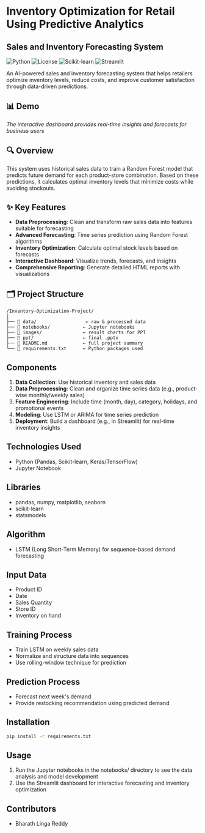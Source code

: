 # Inventory Optimization for Retail Using Predictive Analytics

## Sales and Inventory Forecasting System

![Python](https://img.shields.io/badge/Python-3.9+-blue.svg)
![License](https://img.shields.io/badge/License-MIT-green.svg)
![Scikit-learn](https://img.shields.io/badge/Scikit--learn-1.2.2-orange.svg)
![Streamlit](https://img.shields.io/badge/Streamlit-1.22.0-red.svg)

An AI-powered sales and inventory forecasting system that helps retailers optimize inventory levels, reduce costs, and improve customer satisfaction through data-driven predictions.

## 📊 Demo



*The interactive dashboard provides real-time insights and forecasts for business users*

## 🔍 Overview

This system uses historical sales data to train a Random Forest model that predicts future demand for each product-store combination. Based on these predictions, it calculates optimal inventory levels that minimize costs while avoiding stockouts.

## ✨ Key Features

- **Data Preprocessing**: Clean and transform raw sales data into features suitable for forecasting
- **Advanced Forecasting**: Time series prediction using Random Forest algorithms
- **Inventory Optimization**: Calculate optimal stock levels based on forecasts
- **Interactive Dashboard**: Visualize trends, forecasts, and insights
- **Comprehensive Reporting**: Generate detailed HTML reports with visualizations



## 🗂️ Project Structure

```
/Inventory-Optimization-Project/
│
├── 📁 data/                  ← raw & processed data
├── 📁 notebooks/            ← Jupyter notebooks
├── 📁 images/               ← result charts for PPT
├── 📁 ppt/                  ← final .pptx
├── 📄 README.md             ← full project summary
└── 📄 requirements.txt      ← Python packages used
```

## Components
1. **Data Collection**: Use historical inventory and sales data
2. **Data Preprocessing**: Clean and organize time series data (e.g., product-wise monthly/weekly sales)
3. **Feature Engineering**: Include time (month, day), category, holidays, and promotional events
4. **Modeling**: Use LSTM or ARIMA for time series prediction
5. **Deployment**: Build a dashboard (e.g., in Streamlit) for real-time inventory insights

## Technologies Used
- Python (Pandas, Scikit-learn, Keras/TensorFlow)
- Jupyter Notebook


## Libraries
- pandas, numpy, matplotlib, seaborn
- scikit-learn
- statsmodels

## Algorithm
- LSTM (Long Short-Term Memory) for sequence-based demand forecasting

## Input Data
- Product ID
- Date
- Sales Quantity
- Store ID
- Inventory on hand

## Training Process
- Train LSTM on weekly sales data
- Normalize and structure data into sequences
- Use rolling-window technique for prediction

## Prediction Process
- Forecast next week's demand
- Provide restocking recommendation using predicted demand

## Installation
```bash
pip install -r requirements.txt
```

## Usage
1. Run the Jupyter notebooks in the notebooks/ directory to see the data analysis and model development
2. Use the Streamlit dashboard for interactive forecasting and inventory optimization

## Contributors
- Bharath Linga Reddy


